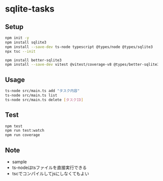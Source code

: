 # sqlite-tasks

## Setup

```bash
npm init -y
npm install sqlite3
npm install --save-dev ts-node typescript @types/node @types/sqlite3
npx tsc --init

npm install better-sqlite3
npm install --save-dev vitest @vitest/coverage-v8 @types/better-sqlite3
```

## Usage

```bash
ts-node src/main.ts add "タスク内容"
ts-node src/main.ts list
ts-node src/main.ts delete [タスクID]
```

## Test

```bash
npm test
npm run test:watch
npm run coverage
```

## Note

- sample
- ts-nodeはtsファイルを直接実行できる
- tscでコンパイルしてjsにしなくてもよい
